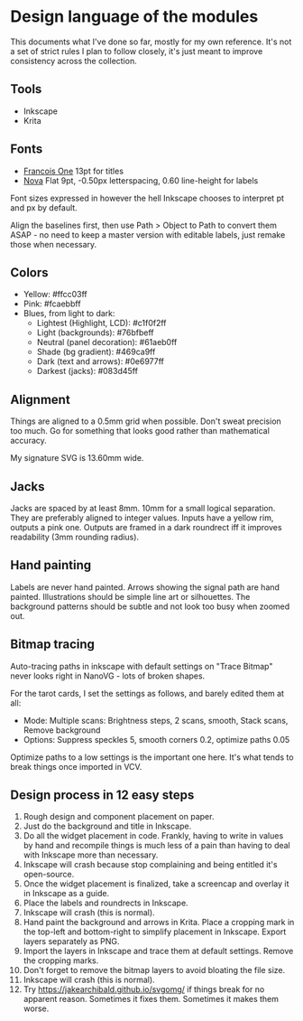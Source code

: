 Design language of the modules
==============================

This documents what I've done so far, mostly for my own reference. It's not a set of strict rules I plan to follow closely, it's just meant to improve consistency across the collection.

## Tools

- Inkscape
- Krita


## Fonts

- [Francois One](https://fonts.google.com/specimen/Francois+One) 13pt for titles
- [Nova](https://fontlibrary.org/en/font/nova) Flat 9pt, -0.50px letterspacing, 0.60 line-height for labels

Font sizes expressed in however the hell Inkscape chooses to interpret pt and px by default. 

Align the baselines first, then use Path > Object to Path to convert them ASAP - no need to keep a master version with editable labels, just remake those when necessary.


## Colors

- Yellow: 					    #ffcc03ff
- Pink: 					    #fcaebbff
- Blues, from light to dark:
  - Lightest (Highlight, LCD):  #c1f0f2ff
  - Light (backgrounds):        #76bfbeff
  - Neutral (panel decoration): #61aeb0ff
  - Shade (bg gradient):        #469ca9ff
  - Dark (text and arrows):     #0e6977ff
  - Darkest (jacks):            #083d45ff


## Alignment

Things are aligned to a 0.5mm grid when possible. Don't sweat precision too much. Go for something that looks good rather than mathematical accuracy.

My signature SVG is 13.60mm wide.


## Jacks

Jacks are spaced by at least 8mm. 10mm for a small logical separation. They are preferably aligned to integer values. Inputs have a yellow rim, outputs a pink one. Outputs are framed in a dark roundrect iff it improves readability (3mm rounding radius).


## Hand painting

Labels are never hand painted. Arrows showing the signal path are hand painted. Illustrations should be simple line art or silhouettes. The background patterns should be subtle and not look too busy when zoomed out.  


## Bitmap tracing

Auto-tracing paths in inkscape with default settings on "Trace Bitmap" never looks right in NanoVG - lots of broken shapes.

For the tarot cards, I set the settings as follows, and barely edited them at all: 

- Mode: Multiple scans: Brightness steps, 2 scans, smooth, Stack scans, Remove background
- Options: Suppress speckles 5, smooth corners 0.2, optimize paths 0.05

Optimize paths to a low settings is the important one here. It's what tends to break things once imported in VCV.


## Design process in 12 easy steps

1. Rough design and component placement on paper. 
2. Just do the background and title in Inkscape.
3. Do all the widget placement in code. Frankly, having to write in values by hand and recompile things is much less of a pain than having to deal with Inkscape more than necessary.
4. Inkscape will crash because stop complaining and being entitled it's open-source.
5. Once the widget placement is finalized, take a screencap and overlay it in Inkscape as a guide.
6. Place the labels and roundrects in Inkscape.
7. Inkscape will crash (this is normal).
8. Hand paint the background and arrows in Krita. Place a cropping mark in the top-left and bottom-right to simplify placement in Inkscape. Export layers separately as PNG.
9. Import the layers in Inkscape and trace them at default settings. Remove the cropping marks.
10. Don't forget to remove the bitmap layers to avoid bloating the file size.
11. Inkscape will crash (this is normal).
12. Try <https://jakearchibald.github.io/svgomg/> if things break for no apparent reason. Sometimes it fixes them. Sometimes it makes them worse. 
